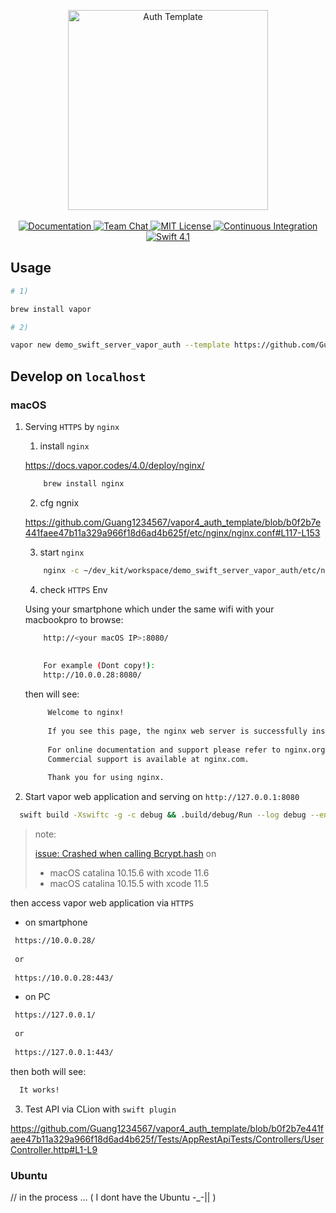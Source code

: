 <p align="center">
    <img src="https://user-images.githubusercontent.com/1342803/43925087-512bb1de-9bf4-11e8-869f-057af9afadb9.png" width="320" alt="Auth Template">
    <br>
    <br>
    <a href="http://docs.vapor.codes/3.0/">
        <img src="http://img.shields.io/badge/read_the-docs-2196f3.svg" alt="Documentation">
    </a>
    <a href="https://discord.gg/vapor">
        <img src="https://img.shields.io/discord/431917998102675485.svg" alt="Team Chat">
    </a>
    <a href="LICENSE">
        <img src="http://img.shields.io/badge/license-MIT-brightgreen.svg" alt="MIT License">
    </a>
    <a href="https://circleci.com/gh/vapor/auth-template">
        <img src="https://circleci.com/gh/vapor/auth-template.svg?style=shield" alt="Continuous Integration">
    </a>
    <a href="https://swift.org">
        <img src="http://img.shields.io/badge/swift-5.2-brightgreen.svg" alt="Swift 4.1">
    </a>
</p>



## Usage

```bash
# 1)

brew install vapor

# 2)

vapor new demo_swift_server_vapor_auth --template https://github.com/Guang1234567/vapor4_auth_template
```

## Develop on `localhost`

### macOS

1) Serving `HTTPS` by `nginx`

    1) install `nginx`
    
    https://docs.vapor.codes/4.0/deploy/nginx/
    
    ```bash
        brew install nginx
    ```
   
    2) cfg ngnix
    
    https://github.com/Guang1234567/vapor4_auth_template/blob/b0f2b7e441faee47b11a329a966f18d6ad4b625f/etc/nginx/nginx.conf#L117-L153
    
    3) start `nginx`
    
    ```bash
        nginx -c ~/dev_kit/workspace/demo_swift_server_vapor_auth/etc/nginx/nginx.conf
    ```

    4) check `HTTPS` Env
   
    Using your smartphone which under the same wifi with your macbookpro to browse:
   
    ```bash
        http://<your macOS IP>:8080/
        
        
        For example (Dont copy!):
        http://10.0.0.28:8080/
    ```
   
   then will see:
   
   ```html
        Welcome to nginx!
        
        If you see this page, the nginx web server is successfully installed and working. Further configuration is required.
        
        For online documentation and support please refer to nginx.org.
        Commercial support is available at nginx.com.
        
        Thank you for using nginx.
   ```
   
2) Start vapor web application and serving on `http://127.0.0.1:8080`
      
  ```bash
    swift build -Xswiftc -g -c debug && .build/debug/Run --log debug --env development.custom_name
  ```
      
  > note:
  >
  > [issue: Crashed when calling Bcrypt.hash](https://github.com/vapor/vapor/issues/2229#issuecomment-653721292) on
  >
  > - macOS catalina 10.15.6 with xcode 11.6
  > - macOS catalina 10.15.5 with xcode 11.5
   
  
then access vapor web application via `HTTPS`
      
  - on smartphone
  
  ```bash
   https://10.0.0.28/
   
   or
   
   https://10.0.0.28:443/
  ```
  
  - on PC
  
   ```bash
    https://127.0.0.1/
    
    or
    
    https://127.0.0.1:443/
   ```
  
  then both will see:
  
  ```html
    It works!
  ```
      
3) Test API via CLion with `swift plugin`

https://github.com/Guang1234567/vapor4_auth_template/blob/b0f2b7e441faee47b11a329a966f18d6ad4b625f/Tests/AppRestApiTests/Controllers/UserController.http#L1-L9
   
### Ubuntu

// in the process ... ( I dont have the Ubuntu -_-|| )
